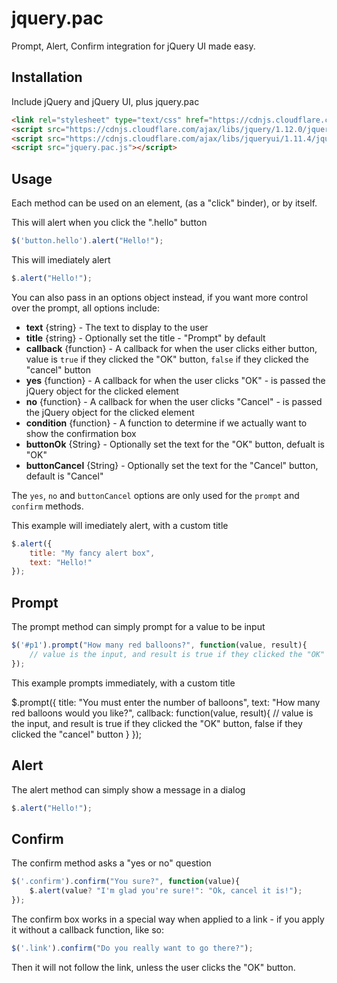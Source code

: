 # jquery.pac

Prompt, Alert, Confirm integration for jQuery UI made easy.


## Installation

Include jQuery and jQuery UI, plus jquery.pac

```html
<link rel="stylesheet" type="text/css" href="https://cdnjs.cloudflare.com/ajax/libs/jqueryui/1.11.4/jquery-ui.min.css">
<script src="https://cdnjs.cloudflare.com/ajax/libs/jquery/1.12.0/jquery.min.js"></script>
<script src="https://cdnjs.cloudflare.com/ajax/libs/jqueryui/1.11.4/jquery-ui.min.js"></script>
<script src="jquery.pac.js"></script>
```


## Usage

Each method can be used on an element, (as a "click" binder), or by itself.

This will alert when you click the ".hello" button

```javascript
$('button.hello').alert("Hello!");
```

This will imediately alert

```javascript
$.alert("Hello!");
```

You can also pass in an options object instead, if you want more control over the prompt, all options include:

* **text** {string} - The text to display to the user
* **title** {string} - Optionally set the title - "Prompt" by default
* **callback** {function} - A callback for when the user clicks either button, value is `true` if they clicked the "OK" button, `false` if they clicked the "cancel" button
* **yes** {function} - A callback for when the user clicks "OK" - is passed the jQuery object for the clicked element
* **no** {function} - A callback for when the user clicks "Cancel" - is passed the jQuery object for the clicked element
* **condition** {function} - A function to determine if we actually want to show the confirmation box
* **buttonOk** {String} - Optionally set the text for the "OK" button, defualt is "OK"
* **buttonCancel** {String} - Optionally set the text for the "Cancel" button, default is "Cancel"

The `yes`, `no` and `buttonCancel` options are only used for the `prompt` and `confirm` methods.

This example will imediately alert, with a custom title

```javascript
$.alert({
	title: "My fancy alert box",
	text: "Hello!"
});
```


## Prompt

The prompt method can simply prompt for a value to be input

```javascript
$('#p1').prompt("How many red balloons?", function(value, result){
	// value is the input, and result is true if they clicked the "OK" button, false if they clicked the "cancel" button.
});
```

This example prompts immediately, with a custom title

$.prompt({
	title: "You must enter the number of balloons",
	text: "How many red balloons would you like?",
	callback: function(value, result){
		// value is the input, and result is true if they clicked the "OK" button, false if they clicked the "cancel" button
	}
});


## Alert

The alert method can simply show a message in a dialog

```javascript
$.alert("Hello!");
```


## Confirm

The confirm method asks a "yes or no" question

```javascript
$('.confirm').confirm("You sure?", function(value){
	$.alert(value? "I'm glad you're sure!": "Ok, cancel it is!");
});
```

The confirm box works in a special way when applied to a link - if you apply it without a callback function, like so:

```javascript
$('.link').confirm("Do you really want to go there?");
```

Then it will not follow the link, unless the user clicks the "OK" button.

